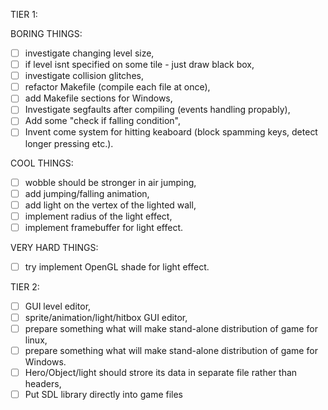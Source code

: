  TIER 1:

 BORING THINGS:
 - [ ] investigate changing level size,
 - [ ] if level isnt specified on some tile - just draw black box,
 - [ ] investigate collision glitches,
 - [ ] refactor Makefile (compile each file at once),
 - [ ] add Makefile sections for Windows,
 - [ ] Investigate segfaults after compiling (events handling propably),
 - [ ] Add some "check if falling condition",
 - [ ] Invent come system for hitting keaboard (block spamming keys, detect longer pressing etc.).

 COOL THINGS:
 - [ ] wobble should be stronger in air jumping,
 - [ ] add jumping/falling animation,
 - [ ] add light on the vertex of the lighted wall,
 - [ ] implement radius of the light effect,
 - [ ] implement framebuffer for light effect.

 VERY HARD THINGS:
 - [ ] try implement OpenGL shade for light effect.

TIER 2:
 - [ ] GUI level editor,
 - [ ] sprite/animation/light/hitbox GUI editor,
 - [ ] prepare something what will make stand-alone distribution of game for linux,
 - [ ] prepare something what will make stand-alone distribution of game for Windows.
 - [ ] Hero/Object/light should strore its data in separate file rather than headers,
 - [ ] Put SDL library directly into game files
